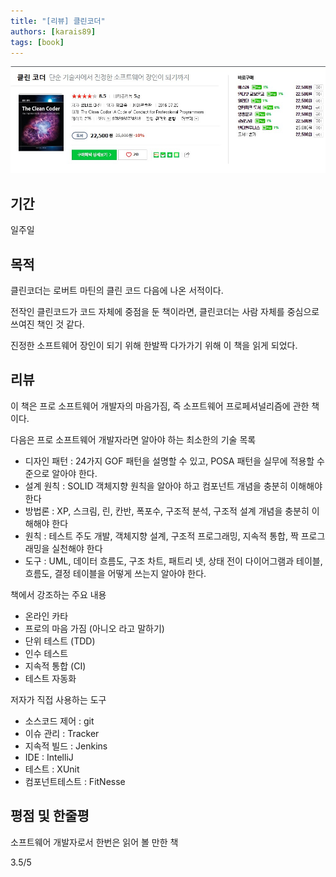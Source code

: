 ```yaml
---
title: "[리뷰] 클린코더"
authors: [karais89]
tags: [book]
---
```


![book image](./22.jpg)

## 기간

일주일

## 목적

클린코더는 로버트 마틴의 클린 코드 다음에 나온 서적이다.

전작인 클린코드가 코드 자체에 중점을 둔 책이라면, 클린코더는 사람 자체를 중심으로 쓰여진 책인 것 같다.

진정한 소프트웨어 장인이 되기 위해 한발짝 다가가기 위해 이 책을 읽게 되었다.

## 리뷰

이 책은 프로 소프트웨어 개발자의 마음가짐, 즉 소프트웨어 프로페셔널리즘에 관한 책이다.

다음은 프로 소프트웨어 개발자라면 알아야 하는 최소한의 기술 목록
- 디자인 패턴 : 24가지 GOF 패턴을 설명할 수 있고, POSA 패턴을 실무에 적용할 수준으로 알아야 한다.
- 설계 원칙 : SOLID 객체지향 원칙을 알아야 하고 컴포넌트 개념을 충분히 이해해야 한다
- 방법론 : XP, 스크림, 린, 칸반, 폭포수, 구조적 분석, 구조적 설계 개념을 충분히 이해해야 한다
- 원칙 : 테스트 주도 개발, 객체지향 설계, 구조적 프로그래밍, 지속적 통합, 짝 프로그래밍을 실천해야 한다
- 도구 : UML, 데이터 흐름도, 구조 차트, 패트리 넷, 상태 전이 다이어그램과 테이블, 흐름도, 결정 테이블을 어떻게 쓰는지 알아야 한다.

책에서 강조하는 주요 내용
- 온라인 카타
- 프로의 마음 가짐 (아니오 라고 말하기)
- 단위 테스트 (TDD)
- 인수 테스트
- 지속적 통합 (CI)
- 테스트 자동화

저자가 직접 사용하는 도구
- 소스코드 제어 : git
- 이슈 관리 : Tracker
- 지속적 빌드 : Jenkins
- IDE : IntelliJ
- 테스트 : XUnit
- 컴포넌트테스트 : FitNesse

## 평점 및 한줄평

소프트웨어 개발자로서 한번은 읽어 볼 만한 책

3.5/5